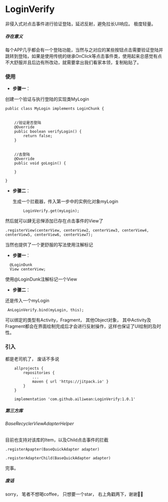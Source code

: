 
# LoginVerify
非侵入式对点击事件进行验证登陆，延迟反射，避免拉长UI响应。 极度轻量。

##### 存在意义
  每个APP几乎都会有一个登陆功能，当然与之对应的某些按钮点击需要验证登陆并跳转到登陆，如果是使用传统的继承OnClick等点击事件类，使用起来总感觉有点不大舒服并且后边有所改动，就需要拿出我们看家本领，复制粘贴了。
  
### 使用    
 * **步骤一**： 
   
创建一个验证与执行登陆的实现类MyLogin
```
public class MyLogin implements LoginChunk {
    
    
    //验证是否登陆
    @Override
    public boolean verifyLogin() {
        return false;
    }

    
    //去登陆
    @Override
    public void goLogin() {

    }

}

```
 * **步骤二**：
     
   生成一个拦截器，传入第一步中的实例化对象myLogin
```
        LoginVerify.get(myLogin);
```
然后就可以肆无忌惮添加已存在点击事件的View了

```
.registerView(centerView, centerView2, centerView3, centerView4, centerView5, centerView6, centerView7);
```
当然也提供了一个更舒服的写法使用注解标记

 * **步骤一**： 
```
  @LoginDunk
  View centerView;
```
使用@LoginDunk注解标记一个View

 * **步骤二**：
 
还是传入一个myLogin

```
 AnLoginVerify.bind(myLogin, this);
```
可以绑定的类型有Activity，Fragment， 其他Object对象，  其中Activity及Fragment都会在界面绘制完成后才会进行反射操作，这样也保证了UI绘制的及时性。

###  引入
都是老司机了， 废话不多说

```
	allprojects {
		repositories {
			...
			maven { url 'https://jitpack.io' }
		}
	}
```
 
```
    implementation 'com.github.ailiwean:LoginVerify:1.0.1'

```

##### 第三方库
###### BaseRecyclerViewAdapterHelper
目前也支持对该库的Item，以及Child点击事件的拦截

```
.registerApapter(BaseQuickAdapter adapter)
```
```
.registerAdapterChild(BaseQuickAdapter adapter)
```

完事。



##### 废话
sorry， 笔者不想喝coffee， 只想要一个star， 右上角戳两下，谢谢🙏🙏
